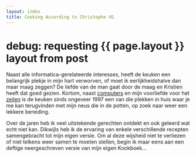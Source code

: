 ```yaml
---
layout: index
title: Cooking According to Christophe VG
---
```


# debug: requesting {{ page.layout }} layout from post

Naast alle informatica-gerelateerde interesses, heeft de keuken een belangrijk
plekje in mijn hart verworven, of moet ik eerlijkheidshalve dan maar maag
zeggen? De liefde van de man gaat door de maag en Kristien heeft dat goed
gezien. Kortom, naast [computers](/IT) en mijn voorliefde voor het
[zeilen](/Zeilen) is de keuken sinds ongeveer 1997 een van die
plekken in huis waar je me kan terugvinden met mijn neus die in de potten, op
zoek naar weer een lekkere bereiding.

Over de jaren heb ik veel uitstekende gerechten ontdekt en ook geleerd wat
echt niet kan. Dikwijls heb ik de ervaring van enkele verschillende recepten
samengebracht tot mijn eigen versie. Om al deze wijsheid niet te verliezen of
niet telkens weer samen te moeten stellen, begin ik maar eens aan een deftige
neergeschreven versie van mijn eigen Kookboek...
